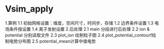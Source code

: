 # Vsim_apply
1.算例
      1.1 初始网格设置：维度，空间尺寸，时间步，存储
      1.2 边界条件设置
      1.3 电场条件按设置
      1.4 离子发射设置
2.后处理
      2.1 main 分段进行后处理
      2.2 ion & potential 分别读取文件
      2.3 plot_ion 绘制粒子图
      2.4 plot_potential_contourf绘制电势分布图
      2.5 potential_mean计算中值电势
